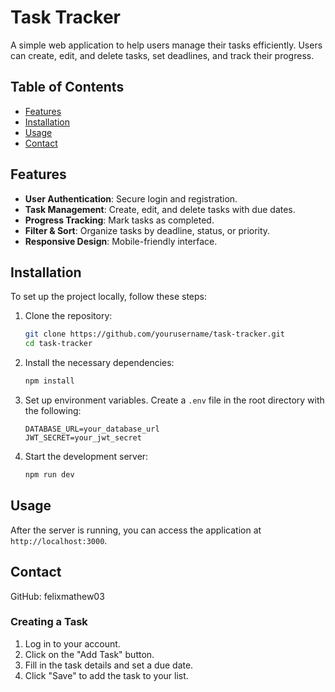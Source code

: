# Task Tracker

A simple web application to help users manage their tasks efficiently. Users can create, edit, and delete tasks, set deadlines, and track their progress.

## Table of Contents

- [Features](#features)
- [Installation](#installation)
- [Usage](#usage)
- [Contact](#contact)

## Features

- **User Authentication**: Secure login and registration.
- **Task Management**: Create, edit, and delete tasks with due dates.
- **Progress Tracking**: Mark tasks as completed.
- **Filter & Sort**: Organize tasks by deadline, status, or priority.
- **Responsive Design**: Mobile-friendly interface.

## Installation

To set up the project locally, follow these steps:

1. Clone the repository:
    ```bash
    git clone https://github.com/yourusername/task-tracker.git
    cd task-tracker
    ```

2. Install the necessary dependencies:
    ```bash
    npm install
    ```

3. Set up environment variables. Create a `.env` file in the root directory with the following:
    ```plaintext
    DATABASE_URL=your_database_url
    JWT_SECRET=your_jwt_secret
    ```

4. Start the development server:
    ```bash
    npm run dev
    ```

## Usage

After the server is running, you can access the application at `http://localhost:3000`.

## Contact

GitHub: felixmathew03

### Creating a Task

1. Log in to your account.
2. Click on the "Add Task" button.
3. Fill in the task details and set a due date.
4. Click "Save" to add the task to your list.


